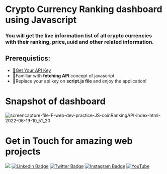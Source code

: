 # Crypto Currency Ranking dashboard using Javascript
### You will get the live information list of all crypto currencies with their ranking, price,uuid and other related information.
## Prerequistics:
<ul>
  <li><a href="https://developers.coinranking.com/account" target="_blank">📍Get Your API Key</a></li>
  <li>📖Familiar with <b>fetching API</b> concept of javascript</li>
  <li>🎃Replace your api key on <b>script.js file</b> and enjoy the application!</li>
</ul>

# Snapshot of dashboard
![screencapture-file-F-web-dev-practice-JS-coinRankingAPI-index-html-2022-06-19-10_51_20](https://user-images.githubusercontent.com/60597502/174492457-e743a794-94a7-40bd-ab45-4f652eea5caf.png)

# Get in Touch for amazing web projects
![](https://komarev.com/ghpvc/?username=Noor-Ahmed-12)
[![Linkedin Badge](https://img.shields.io/badge/-LinkedIn-0e76a8?style=flat-square&logo=Linkedin&logoColor=white)](https://www.linkedin.com/in/noor-ahmed-shaikh-2989691b4)
[![Twitter Badge](https://img.shields.io/badge/-Twitter-00acee?style=flat-square&logo=Twitter&logoColor=white)](https://www.twitter.com/NoorShykh54?s=09)
[![Instagram Badge](https://img.shields.io/badge/-Instagram-e4405f?style=flat-square&logo=Instagram&logoColor=white)](https://www.instagram.com/noor_ahmed_shykh/)
[![YouTube](https://img.shields.io/badge/YouTube-%23FF0000.svg?style=flat-square&logo=YouTube&logoColor=white)](https://www.youtube.com/channel/UCjL6YmenQdWJ2zM-spMUb4w)
